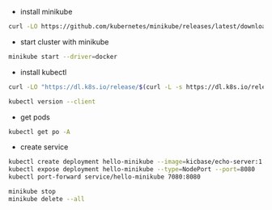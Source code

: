 * install minikube

```sh
curl -LO https://github.com/kubernetes/minikube/releases/latest/download/minikube-linux-amd64
```

* start cluster with minikube

```sh
minikube start --driver=docker
```

* install kubectl

```sh
curl -LO "https://dl.k8s.io/release/$(curl -L -s https://dl.k8s.io/release/stable.txt)/bin/linux/amd64/kubectl"
```

```sh
kubectl version --client
```

* get pods

```sh
kubectl get po -A
```

* create service

```sh
kubectl create deployment hello-minikube --image=kicbase/echo-server:1.0
kubectl expose deployment hello-minikube --type=NodePort --port=8080
kubectl port-forward service/hello-minikube 7080:8080
```

```sh
minikube stop
minikube delete --all
```

